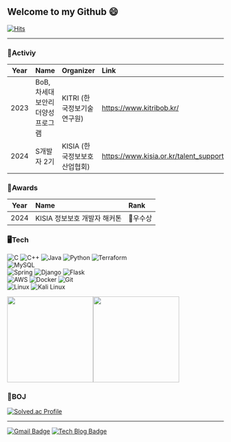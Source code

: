 ## Welcome to my Github 😄
  [![Hits](https://hits.seeyoufarm.com/api/count/incr/badge.svg?url=https%3A%2F%2Fgithub.com%2FWest-wise&count_bg=%2379C83D&title_bg=%23555555&icon=&icon_color=%23E7E7E7&title=TODAY&edge_flat=false)](https://hits.seeyoufarm.com)

***
### 🏃Activiy
| Year | Name                                                                          | Organizer                                                                  | Link                                                          | Etc             |
|:----:|:------------------------------------------------------------------------------|:---------------------------------------------------------------------------|:--------------------------------------------------------------|:------------------|
| 2023 | BoB, 차세대보안리더양성프로그램 | KITRI (한국정보기술연구원)  | https://www.kitribob.kr/                                      | |
| 2024 | S개발자 2기                 | KISIA (한국정보보호산업협회)       | https://www.kisia.or.kr/talent_support/education_business/s_developer                     |  |

### 🥇Awards

| Year | Name                                                                          | Rank                                                                  |
|:----:|:------------------------------------------------------------------------------|:---------------------------------------------------------------------------|
| 2024 | KISIA 정보보호 개발자 해커톤 |    🥈우수상   |
### 🖥️Tech
![C](https://img.shields.io/badge/C-A8B9CC?style=for-the-badge&logo=c&logoColor=white)
![C++](https://img.shields.io/badge/C++-00599C?style=for-the-badge&logo=cplusplus&logoColor=white)
![Java](https://img.shields.io/badge/Java-007396?style=for-the-badge&logo=java&logoColor=white)
![Python](https://img.shields.io/badge/Python-3776AB?style=for-the-badge&logo=python&logoColor=white)
![Terraform](https://img.shields.io/badge/Terraform-623CE4?style=for-the-badge&logo=terraform&logoColor=white)  
![MySQL](https://img.shields.io/badge/MySQL-4479A1?style=for-the-badge&logo=mysql&logoColor=white)  
![Spring](https://img.shields.io/badge/Spring-6DB33F?style=for-the-badge&logo=spring&logoColor=white)
![Django](https://img.shields.io/badge/Django-092E20?style=for-the-badge&logo=django&logoColor=white)
![Flask](https://img.shields.io/badge/Flask-000000?style=for-the-badge&logo=flask&logoColor=white)  
![AWS](https://img.shields.io/badge/AWS-232F3E?style=for-the-badge&logo=amazon-aws&logoColor=white)
![Docker](https://img.shields.io/badge/Docker-2496ED?style=for-the-badge&logo=docker&logoColor=white)
![Git](https://img.shields.io/badge/Git-F05032?style=for-the-badge&logo=git&logoColor=white)  
![Linux](https://img.shields.io/badge/Linux-FCC624?style=for-the-badge&logo=linux&logoColor=black)
![Kali Linux](https://img.shields.io/badge/Kali_Linux-557C94?style=for-the-badge&logo=kali-linux&logoColor=white)

<div style="display: flex; align-items: center;">
  <a href="https://github.com/anuraghazra/github-readme-stats">
    <img height="200" src="https://github-readme-stats.vercel.app/api?username=West-wise&theme=dark&hide_border=true" />
  </a>
  <a href="https://github.com/anuraghazra/convoychat">
    <img height="200" src="https://github-readme-stats.vercel.app/api/top-langs?username=West-wise&layout=compact&langs_count=8&theme=dark&hide_border=true" />
  </a>
</div>

<div style="clear: both;"></div>

<h3>🏅BOJ</h3>
<a href="https://solved.ac/psh0036">
  <img src="http://mazassumnida.wtf/api/v2/generate_badge?boj=psh0036" alt="Solved.ac Profile" />
</a>








---

[![Gmail Badge](https://img.shields.io/badge/Gmail-d14836?style=flat-square&logo=Gmail&logoColor=white&link=mailto:hsp003636@gmail.com)](mailto:hsp003636@gmail.com)
[![Tech Blog Badge](http://img.shields.io/badge/-Tech%20blog-black?style=flat-square&logo=github&link=https://psh0036.tistory.com/)](https://psh0036.tistory.com/)


